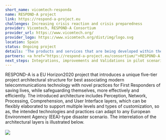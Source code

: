 ```yaml
---
short_name: vicomtech-responda
name: RESPOND-A project
link: https://respond-a-project.eu
challenges: Increasing crisis reaction and crisis preparedness
provider: Vicomtech, RESPOND-A Consortium
provider_url: https://www.vicomtech.org/
provider_logo: https://www.vicomtech.org/dist/img/logo.svg
location: Spain
status: Ongoing project
details: 'The products and services that are being developed within the RESPOND-A Consortium are categorized into: a) Augmented and Virtual Reality, b) Sensors, Wearables and Mobile devices, c) Mission Critical Systems, C2 and Communications and d) Robots and Unmanned Vehicles. <br><br><img src="https://respond-a-project.eu/wp-content/uploads/2020/08/cropped-RESPOND-A_all-part_b-1536x666.png"/><br><br>In particular, Vicomtech has developed: A) an augmented reality application for dynamic and user-centered First Responders, risks and Points of Interest geolocation representation; B) a Command and Control application providing a Common Operational Picture of information coming from heterogeneous IoT sources through a 3D terrain visualisation.'
partners: <a href="https://respond-a-project.eu/consortium/">RESPOND-A Consortium</a>
next_steps: Integrations, improvements and Validations in pilot scenarios.
---
```


RESPOND-A is a EU Horizon2020 project that introduces a unique five-tier project architectural structure for best associating modern telecommunications technology with novel practices for First Responders of saving lives, while safeguarding themselves, more effectively and efficiently. The introduced architecture includes Perception, Network, Processing, Comprehension, and User Interface layers, which can be flexibly elaborated to support multiple levels and types of customization, so as, the intended technologies and practices can adapt to any European Environment Agency (EEA)-type disaster scenario. The interrelation of the architectural layers is illustrated below. <br><br><img src="https://respond-a-project.eu/wp-content/uploads/2022/06/5-Points-Circle-Process-Diagram-Infographic-Graph.png"/>